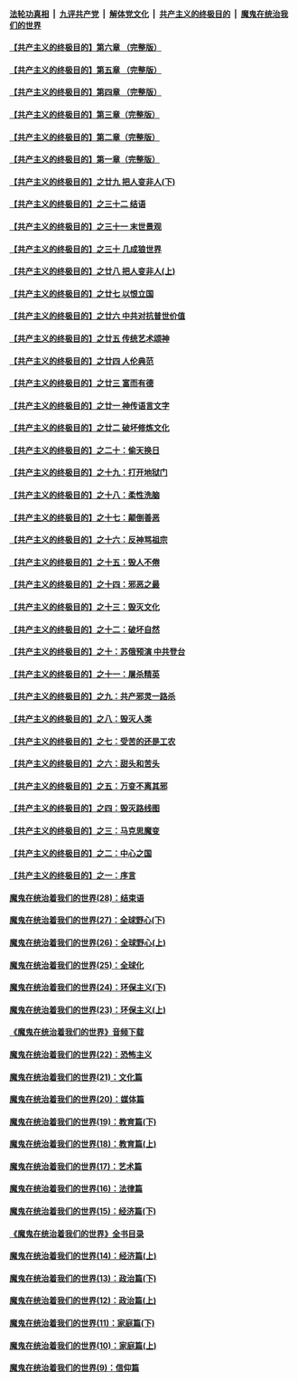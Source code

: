 ####  [法轮功真相](../../../../basic/blob/master/README.md?t=09081652) &nbsp;|&nbsp; [九评共产党](../../../../9ping.md/blob/master/README.md?t=09081652) &nbsp;|&nbsp; [解体党文化](../../../../jtdwh.md/blob/master/README.md?t=09081652)  &nbsp;|&nbsp; [共产主义的终极目的](../../../../gczydzjmd.md/blob/master/README.md?t=09081652) &nbsp;|&nbsp; [魔鬼在统治我们的世界](../../../../mgztzwmdsj.md/blob/master/README.md?t=09081652) 

#### [【共产主义的终极目的】第六章 （完整版）](../pages/nsc422/n11428913.md?t=09081652) 

#### [【共产主义的终极目的】第五章 （完整版）](../pages/nsc422/n11428912.md?t=09081652) 

#### [【共产主义的终极目的】第四章 （完整版）](../pages/nsc422/n11428907.md?t=09081652) 

#### [【共产主义的终极目的】第三章（完整版）](../pages/nsc422/n11428848.md?t=09081652) 

#### [【共产主义的终极目的】第二章（完整版）](../pages/nsc422/n11428831.md?t=09081652) 

#### [【共产主义的终极目的】第一章（完整版）](../pages/nsc422/n11417651.md?t=09081652) 

#### [【共产主义的终极目的】之廿九 把人变非人(下)](../pages/nsc422/n11344140.md?t=09081652) 

#### [【共产主义的终极目的】之三十二 结语](../pages/nsc422/n11360535.md?t=09081652) 

#### [【共产主义的终极目的】之三十一 末世景观](../pages/nsc422/n11351129.md?t=09081652) 

#### [【共产主义的终极目的】之三十 几成狼世界](../pages/nsc422/n11348280.md?t=09081652) 

#### [【共产主义的终极目的】之廿八 把人变非人(上)](../pages/nsc422/n11340492.md?t=09081652) 

#### [【共产主义的终极目的】之廿七 以恨立国](../pages/nsc422/n11336944.md?t=09081652) 

#### [【共产主义的终极目的】之廿六 中共对抗普世价值](../pages/nsc422/n11324785.md?t=09081652) 

#### [【共产主义的终极目的】之廿五 传统艺术颂神](../pages/nsc422/n11296396.md?t=09081652) 

#### [【共产主义的终极目的】之廿四 人伦典范](../pages/nsc422/n11296397.md?t=09081652) 

#### [【共产主义的终极目的】之廿三 富而有德](../pages/nsc422/n11283598.md?t=09081652) 

#### [【共产主义的终极目的】之廿一 神传语言文字](../pages/nsc422/n11263265.md?t=09081652) 

#### [【共产主义的终极目的】之廿二 破坏修炼文化](../pages/nsc422/n11245728.md?t=09081652) 

#### [【共产主义的终极目的】之二十：偷天换日](../pages/nsc422/n11238846.md?t=09081652) 

#### [【共产主义的终极目的】之十九：打开地狱门](../pages/nsc422/n11206376.md?t=09081652) 

#### [【共产主义的终极目的】之十八：柔性洗脑](../pages/nsc422/n11199994.md?t=09081652) 

#### [【共产主义的终极目的】之十七：颠倒善恶](../pages/nsc422/n11179782.md?t=09081652) 

#### [【共产主义的终极目的】之十六：反神骂祖宗](../pages/nsc422/n11166798.md?t=09081652) 

#### [【共产主义的终极目的】之十五：毁人不倦](../pages/nsc422/n11166792.md?t=09081652) 

#### [【共产主义的终极目的】之十四：邪恶之最](../pages/nsc422/n11150249.md?t=09081652) 

#### [【共产主义的终极目的】之十三：毁灭文化](../pages/nsc422/n11135227.md?t=09081652) 

#### [【共产主义的终极目的】之十二：破坏自然](../pages/nsc422/n11135214.md?t=09081652) 

#### [【共产主义的终极目的】之十：苏俄预演 中共登台](../pages/nsc422/n11118424.md?t=09081652) 

#### [【共产主义的终极目的】之十一：屠杀精英](../pages/nsc422/n11118442.md?t=09081652) 

#### [【共产主义的终极目的】之九：共产邪灵一路杀](../pages/nsc422/n11114139.md?t=09081652) 

#### [【共产主义的终极目的】之八：毁灭人类](../pages/nsc422/n11108503.md?t=09081652) 

#### [【共产主义的终极目的】之七：受苦的还是工农](../pages/nsc422/n11101809.md?t=09081652) 

#### [【共产主义的终极目的】之六：甜头和苦头](../pages/nsc422/n11096971.md?t=09081652) 

#### [【共产主义的终极目的】之五：万变不离其邪](../pages/nsc422/n11091285.md?t=09081652) 

#### [【共产主义的终极目的】之四：毁灭路线图](../pages/nsc422/n11086284.md?t=09081652) 

#### [【共产主义的终极目的】之三：马克思魔变](../pages/nsc422/n11061941.md?t=09081652) 

#### [【共产主义的终极目的】之二：中心之国](../pages/nsc422/n11047728.md?t=09081652) 

#### [【共产主义的终极目的】之一：序言](../pages/nsc422/n11086077.md?t=09081652) 

#### [魔鬼在统治着我们的世界(28)：结束语](../pages/nsc422/n10936246.md?t=09081652) 

#### [魔鬼在统治着我们的世界(27)：全球野心(下)](../pages/nsc422/n10928319.md?t=09081652) 

#### [魔鬼在统治着我们的世界(26)：全球野心(上)](../pages/nsc422/n10900318.md?t=09081652) 

#### [魔鬼在统治着我们的世界(25)：全球化](../pages/nsc422/n10788205.md?t=09081652) 

#### [魔鬼在统治着我们的世界(24)：环保主义(下)](../pages/nsc422/n10695307.md?t=09081652) 

#### [魔鬼在统治着我们的世界(23)：环保主义(上)](../pages/nsc422/n10688613.md?t=09081652) 

#### [《魔鬼在统治着我们的世界》音频下载](../pages/nsc422/n10635553.md?t=09081652) 

#### [魔鬼在统治着我们的世界(22)：恐怖主义](../pages/nsc422/n10614727.md?t=09081652) 

#### [魔鬼在统治着我们的世界(21)：文化篇](../pages/nsc422/n10597706.md?t=09081652) 

#### [魔鬼在统治着我们的世界(20)：媒体篇](../pages/nsc422/n10586579.md?t=09081652) 

#### [魔鬼在统治着我们的世界(19)：教育篇(下)](../pages/nsc422/n10564808.md?t=09081652) 

#### [魔鬼在统治着我们的世界(18)：教育篇(上)](../pages/nsc422/n10526970.md?t=09081652) 

#### [魔鬼在统治着我们的世界(17)：艺术篇](../pages/nsc422/n10499093.md?t=09081652) 

#### [魔鬼在统治着我们的世界(16)：法律篇](../pages/nsc422/n10485969.md?t=09081652) 

#### [魔鬼在统治着我们的世界(15)：经济篇(下)](../pages/nsc422/n10469975.md?t=09081652) 

#### [《魔鬼在统治着我们的世界》全书目录](../pages/nsc422/n10464261.md?t=09081652) 

#### [魔鬼在统治着我们的世界(14)：经济篇(上)](../pages/nsc422/n10457370.md?t=09081652) 

#### [魔鬼在统治着我们的世界(13)：政治篇(下)](../pages/nsc422/n10448270.md?t=09081652) 

#### [魔鬼在统治着我们的世界(12)：政治篇(上)](../pages/nsc422/n10444576.md?t=09081652) 

#### [魔鬼在统治着我们的世界(11)：家庭篇(下)](../pages/nsc422/n10440961.md?t=09081652) 

#### [魔鬼在统治着我们的世界(10)：家庭篇(上)](../pages/nsc422/n10435448.md?t=09081652) 

#### [魔鬼在统治着我们的世界(9)：信仰篇](../pages/nsc422/n10432159.md?t=09081652) 

